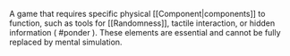 A game that requires specific physical [[Component|components]] to function, such as tools for [[Randomness]], tactile interaction, or hidden information ( #ponder ). These elements are essential and cannot be fully replaced by mental simulation.